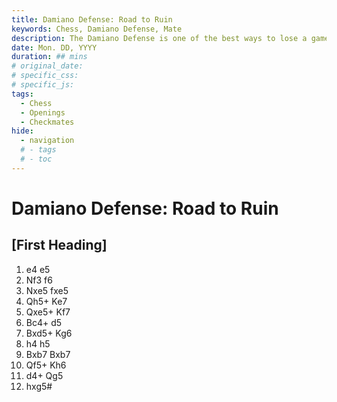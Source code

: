 ```yaml
---
title: Damiano Defense: Road to Ruin
keywords: Chess, Damiano Defense, Mate
description: The Damiano Defense is one of the best ways to lose a game quickly 
date: Mon. DD, YYYY
duration: ## mins
# original_date: 
# specific_css: 
# specific_js: 
tags:
  - Chess
  - Openings
  - Checkmates
hide:
  - navigation
  # - tags
  # - toc
---
```


# Damiano Defense: Road to Ruin

## [First Heading]

[^1]:

1. e4 e5
2. Nf3 f6
3. Nxe5 fxe5
4. Qh5+ Ke7
5. Qxe5+ Kf7
6. Bc4+ d5
7. Bxd5+ Kg6
8. h4 h5
9. Bxb7 Bxb7
10. Qf5+ Kh6
11. d4+ Qg5
12. hxg5#
